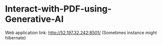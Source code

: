 # Interact-with-PDF-using-Generative-AI

Web application link: http://52.197.32.242:8501/ (Sometimes instance might hibernate)
